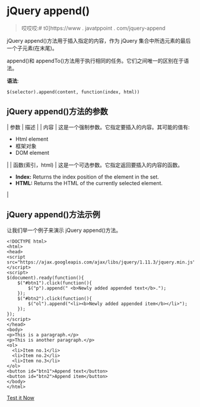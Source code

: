 # jQuery append()

> 哎哎哎:# t0]https://www . javatppoint . com/jquery-append

jQuery append()方法用于插入指定的内容，作为 jQuery 集合中所选元素的最后一个子元素(在末尾)。

append()和 appendTo()方法用于执行相同的任务。它们之间唯一的区别在于语法。

**语法**:

```
$(selector).append(content, function(index, html))

```

## jQuery append()方法的参数

| 参数 | 描述 |
| 内容 | 这是一个强制参数。它指定要插入的内容。其可能的值有:

*   Html element
*   框架对象
*   DOM element

 |
| 函数(索引，html) | 这是一个可选参数。它指定返回要插入的内容的函数。

*   **Index:** Returns the index position of the element in the set.
*   **HTML:** Returns the HTML of the currently selected element.

 |

## jQuery append()方法示例

让我们举一个例子来演示 jQuery append()方法。

```
<!DOCTYPE html>
<html>
<head>
<script src="https://ajax.googleapis.com/ajax/libs/jquery/1.11.3/jquery.min.js"></script>
<script>
$(document).ready(function(){
    $("#btn1").click(function(){
        $("p").append(" <b>Newly added appended text</b>.");
    });
    $("#btn2").click(function(){
        $("ol").append("<li><b>Newly added appended item</b></li>");
    });
});
</script>
</head>
<body>
<p>This is a paragraph.</p>
<p>This is another paragraph.</p>
<ol>
  <li>Item no.1</li>
  <li>Item no.2</li>
  <li>Item no.3</li>
</ol>
<button id="btn1">Append text</button>
<button id="btn2">Append item</button>
</body>
</html>

```

[Test it Now](https://www.javatpoint.com/oprweb/test.jsp?filename=jqueryappend1)